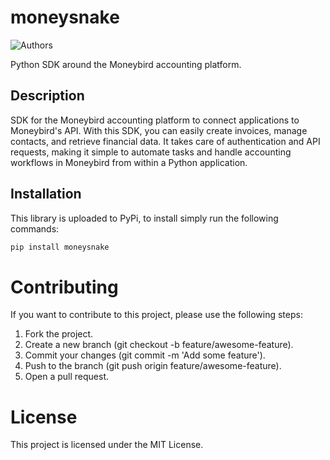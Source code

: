 # moneysnake
![Authors](https://kajabi-storefronts-production.kajabi-cdn.com/kajabi-storefronts-production/file-uploads/themes/2149113237/settings_images/4adb13d-824c-454-a5c-72b2c6f06e1_Arjan_Codes_-_FInal_Files.png)

Python SDK around the Moneybird accounting platform.

## Description

SDK for the Moneybird accounting platform to connect applications to Moneybird's API. With this SDK, you can easily create invoices, manage contacts, and retrieve financial data. It takes care of authentication and API requests, making it simple to automate tasks and handle accounting workflows in Moneybird from within a Python application.

## Installation

This library is uploaded to PyPi, to install simply run the following commands:

```bash
pip install moneysnake
```

# Contributing
If you want to contribute to this project, please use the following steps:

1. Fork the project.
2. Create a new branch (git checkout -b feature/awesome-feature).
3. Commit your changes (git commit -m 'Add some feature').
4. Push to the branch (git push origin feature/awesome-feature).
5. Open a pull request.

# License
This project is licensed under the MIT License.
